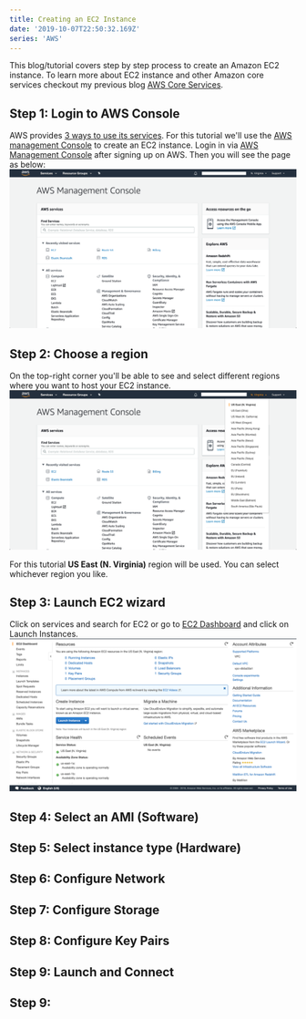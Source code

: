 ```yaml
---
title: Creating an EC2 Instance
date: '2019-10-07T22:50:32.169Z'
series: 'AWS'
---
```


This blog/tutorial covers step by step process to create an Amazon EC2 instance. To learn more about EC2 instance and other Amazon core services checkout my previous blog [AWS Core Services](/aws/aws-core-services#elastic-cloud-compute-ec2).

## Step 1: Login to AWS Console

AWS provides [3 ways to use its services](/aws#ways-to-use-aws). For this tutorial we'll use the [AWS management Console](/aws#aws-management-console) to create an EC2 instance. Login in via [AWS Management Console](https://aws.amazon.com/console/) after signing up on AWS. Then you will see the page as below:
![AWS Management Console](../../assets/aws/aws_management_console.png)

## Step 2: Choose a region

On the top-right corner you'll be able to see and select different regions where you want to host your EC2 instance.
![AWS Management Console](../../assets/aws/aws-region-selection.png)

For this tutorial **US East (N. Virginia)** region will be used. You can select whichever region you like.

## Step 3: Launch EC2 wizard
Click on services and search for EC2 or go to [EC2 Dashboard](https://console.aws.amazon.com/ec2/v2/home) and click on Launch Instances.
![EC2 Dashboard](../../assets/aws/aws-ec2-dashboard.png)


## Step 4: Select an AMI (Software)

## Step 5: Select instance type (Hardware)

## Step 6: Configure Network

## Step 7: Configure Storage

## Step 8: Configure Key Pairs

## Step 9: Launch and Connect

## Step 9:
